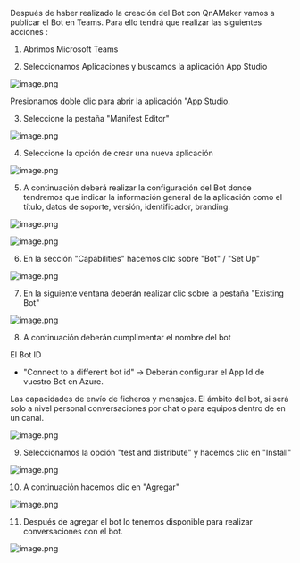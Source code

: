 
Después de haber realizado la creación del Bot con QnAMaker vamos a publicar el Bot en Teams. Para ello tendrá que realizar las siguientes acciones : 


1. Abrimos Microsoft Teams

2. Seleccionamos Aplicaciones y buscamos la aplicación App Studio 

![image.png](https://dev.azure.com/esalcedoo/a9ddfdb1-0226-4f4f-a89d-42e9d69b4f3b/_apis/git/repositories/66d8fc7f-f7ae-4b26-a4aa-03920094c86a/Items?path=%2F/.attachments/image-6bbcc996-6f71-47e3-9812-6101596e55ec.png)

Presionamos doble clic para abrir la aplicación "App Studio.


3. Seleccione la pestaña "Manifest Editor"

![image.png](https://dev.azure.com/esalcedoo/a9ddfdb1-0226-4f4f-a89d-42e9d69b4f3b/_apis/git/repositories/66d8fc7f-f7ae-4b26-a4aa-03920094c86a/Items?path=%2F/.attachments/image-8514a9dd-f718-4a93-81c1-543fc4b90711.png)


4. Seleccione la opción de crear una nueva aplicación


![image.png](https://dev.azure.com/esalcedoo/a9ddfdb1-0226-4f4f-a89d-42e9d69b4f3b/_apis/git/repositories/66d8fc7f-f7ae-4b26-a4aa-03920094c86a/Items?path=%2F/.attachments/image-481f9d49-c0a4-494f-827b-07ccf56b5a54.png)


5. A continuación deberá realizar la configuración del Bot donde tendremos que indicar la información general de la 
   aplicación como el título, datos de soporte, versión, identificador, branding.

![image.png](https://dev.azure.com/esalcedoo/a9ddfdb1-0226-4f4f-a89d-42e9d69b4f3b/_apis/git/repositories/66d8fc7f-f7ae-4b26-a4aa-03920094c86a/Items?path=%2F/.attachments/image-cdd2c2a5-21a8-407d-a53b-1ecd09e32e61.png)


![image.png](https://dev.azure.com/esalcedoo/a9ddfdb1-0226-4f4f-a89d-42e9d69b4f3b/_apis/git/repositories/66d8fc7f-f7ae-4b26-a4aa-03920094c86a/Items?path=%2F/.attachments/image-192a5911-f880-41b8-a286-7b7d17ee8185.png)



6. En la sección "Capabilities" hacemos clic sobre "Bot" /  "Set Up"


![image.png](https://dev.azure.com/esalcedoo/a9ddfdb1-0226-4f4f-a89d-42e9d69b4f3b/_apis/git/repositories/66d8fc7f-f7ae-4b26-a4aa-03920094c86a/Items?path=%2F/.attachments/image-c52fb8c6-ccbe-4d15-90b4-6ddf55aaa6ba.png)


7. En la siguiente ventana deberán realizar clic sobre la pestaña "Existing Bot"

![image.png](https://dev.azure.com/esalcedoo/a9ddfdb1-0226-4f4f-a89d-42e9d69b4f3b/_apis/git/repositories/66d8fc7f-f7ae-4b26-a4aa-03920094c86a/Items?path=%2F/.attachments/image-ebb5c668-5484-45cf-9acd-eba286399d0e.png)


8. A continuación deberán cumplimentar el nombre del bot

El Bot ID
   - "Connect to a different bot id" -> Deberán configurar el App Id de vuestro Bot en Azure.

Las capacidades de envío de ficheros y mensajes.
El ámbito del bot, si será solo a nivel personal conversaciones por chat o para equipos dentro de en un canal.

![image.png](https://dev.azure.com/esalcedoo/a9ddfdb1-0226-4f4f-a89d-42e9d69b4f3b/_apis/git/repositories/66d8fc7f-f7ae-4b26-a4aa-03920094c86a/Items?path=%2F/.attachments/image-72d051fd-6866-4b8a-98fe-70f6fbc4c50f.png)


9. Seleccionamos la opción "test and distribute" y hacemos clic en "Install" 

![image.png](https://dev.azure.com/esalcedoo/a9ddfdb1-0226-4f4f-a89d-42e9d69b4f3b/_apis/git/repositories/66d8fc7f-f7ae-4b26-a4aa-03920094c86a/Items?path=%2F/.attachments/image-d9715435-96ab-4b03-a8c6-0c89250cb5b6.png)

10. A continuación hacemos clic en "Agregar" 

![image.png](https://dev.azure.com/esalcedoo/a9ddfdb1-0226-4f4f-a89d-42e9d69b4f3b/_apis/git/repositories/66d8fc7f-f7ae-4b26-a4aa-03920094c86a/Items?path=%2F/.attachments/image-90b5aff8-c883-48a9-95d1-e587b6d1276f.png)


11. Después de agregar el bot lo tenemos disponible para realizar conversaciones con el bot.

![image.png](https://dev.azure.com/esalcedoo/a9ddfdb1-0226-4f4f-a89d-42e9d69b4f3b/_apis/git/repositories/66d8fc7f-f7ae-4b26-a4aa-03920094c86a/Items?path=%2F/.attachments/image-a5debff5-82ef-45ae-8d95-112982be4155.png)